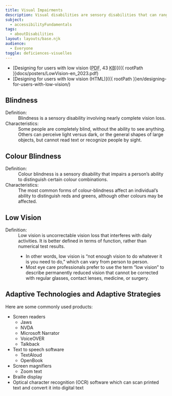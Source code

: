 ```yaml
---
title: Visual Impairments
description: Visual disabilities are sensory disabilities that can range from some amount of vision loss, loss of visual acuity, or increased or decreased sensitivity to specific or bright colours, to complete or uncorrectable loss of vision in either or both eyes.
subject:
  - accessibilityFundamentals
tags:
  - aboutDisabilities
layout: layouts/base.njk
audience:
  - Everyone
toggle: deficiences-visuelles
---
```


* [Designing for users with low vision (<abbr title="Portable Document Format">PDF</abbr>, 43 <abbr title="KiloByte">KB</abbr>)]({{ rootPath }}docs/posters/LowVision-en_2023.pdf)
* [Designing for users with low vision (HTML)]({{ rootPath }}en/designing-for-users-with-low-vision/)

## Blindness

<dl>
  <dt>Definition:</dt>
  <dd>Blindness is a sensory disability involving nearly complete vision loss.</dd>
  <dt>Characteristics:</dt>
  <dd>Some people are completely blind, without the ability to see anything. Others can perceive light versus dark, or the general shapes of large objects, but cannot read text or recognize people by sight.</dd>
</dl>

## Colour Blindness

<dl>
  <dt>Definition:</dt>
  <dd>Colour blindness is a sensory disability that impairs a person’s ability to distinguish certain colour combinations.</dd>
  <dt>Characteristics:</dt>
  <dd>The most common forms of colour-blindness affect an individual’s ability to distinguish reds and greens, although other colours may be affected.</dd>
</dl>

## Low Vision

<dl>
  <dt>Definition:</dt>
  <dd>
Low vision is uncorrectable vision loss that interferes with daily activities. It is better defined in terms of function, rather than numerical test results.

- In other words, low vision is “not enough vision to do whatever it is you need to do,” which can vary from person to person.
- Most eye care professionals prefer to use the term “low vision” to describe permanently reduced vision that cannot be corrected with regular glasses, contact lenses, medicine, or surgery.
  </dd>
</dl>


## Adaptive Technologies and Adaptive Strategies
Here are some commonly used products:

- Screen readers
  - Jaws
  - NVDA
  - Microsoft Narrator
  - VoiceOVER
  - Talkback
- Text to speech software
  - TextAloud
  - OpenBook
- Screen magnifiers
  - Zoom text
- Braille display
- Optical character recognition (OCR) software which can scan printed text and convert it into digital text
